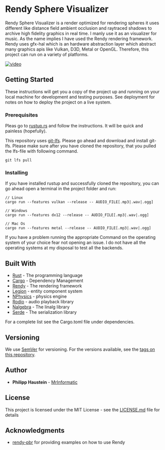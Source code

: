 # Rendy Sphere Visualizer

Rendy Sphere Visualizer is a render optimized for rendering 
spheres it uses different like distance field ambient occlusion
and raytraced shadows to archive high fidelity graphics in
real time. I manly use it as an visualizer for music. As the 
name implies I have used the Rendy rendering
framework. Rendy uses gfx-hal which is an hardware abstraction
layer which abstract many graphics apis like Vulkan, D3D, Metal
or OpenGL. Therefore, this project can run on a variety of 
platforms.

[![video](http://img.youtube.com/vi/Hfbo6E0vXDM/0.jpg)](http://www.youtube.com/watch?v=Hfbo6E0vXDM "video")

## Getting Started

These instructions will get you a copy of the project up and running on your local machine for development and testing purposes. See deployment for notes on how to deploy the project on a live system.

### Prerequisites

Pleas go to [rustup.rs](https://rustup.rs/) and follow the 
instructions. It will be quick and painless (hopefully).

This repository uses [git-lfs](https://git-lfs.github.com/). 
Please go ahead and download and install git-lfs. Please
make sure after you have cloned the repository, that you
pulled the lfs-file with following command.

```
git lfs pull
```

### Installing

If you have installed rustup and successfully cloned the 
repository, you can go ahead open a terminal in the project
folder and run: 

```
// Linux
cargo run --features vulkan --release -- AUDIO_FILE[.mp3|.wav|.ogg]

// Windows
cargo run --features dx12 --release -- AUDIO_FILE[.mp3|.wav|.ogg]

// Mac Os
cargo run --features metal --release -- AUDIO_FILE[.mp3|.wav|.ogg]
```

If you have a problem running the appropriate Command on the
operating system of your choice fear not opening an issue. 
I do not have all the operating systems at my disposal to test
all the backends.

## Built With

* [Rust](https://www.rust-lang.org/) - The programming language
* [Cargo](https://doc.rust-lang.org/cargo/) - Dependency Management
* [Rendy](https://github.com/amethyst/rendy) - The rendering framework
* [Legion](https://github.com/TomGillen/legion) - entity component system
* [NPhysics](https://nphysics.org/) - physics engine
* [Rodio](https://github.com/RustAudio/rodio) - audio playback library
* [Nalgebra](https://nalgebra.org/) - The linalg library
* [Serde](https://serde.rs/) - The serialization library

For a complete list see the Cargo.toml file under dependencies.

## Versioning

We use [SemVer](http://semver.org/) for versioning. For the versions available, see the [tags on this repository](https://github.com/MrInformatic/rendy-sphere-visualizer/tags). 

## Author

* **Philipp Haustein** - [MrInformatic](https://github.com/MrInformatic)

## License

This project is licensed under the MIT License - see the [LICENSE.md](LICENSE.md) file for details

## Acknowledgments

* [rendy-pbr](https://github.com/termhn/rendy-pbr) for providing
examples on how to use Rendy


